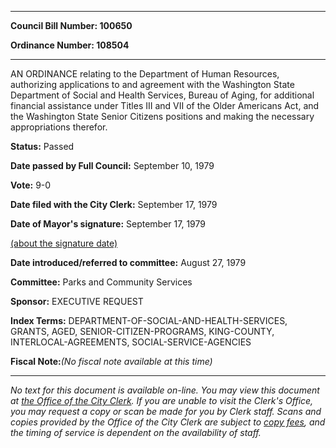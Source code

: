 

********

**Council Bill Number: 100650**
   
**Ordinance Number: 108504**
********

 AN ORDINANCE relating to the Department of Human Resources, authorizing applications to and agreement with the Washington State Department of Social and Health Services, Bureau of Aging, for additional financial assistance under Titles III and VII of the Older Americans Act, and the Washington State Senior Citizens positions and making the necessary appropriations therefor.

**Status:** Passed
   
**Date passed by Full Council:** September 10, 1979
   
**Vote:** 9-0
   
**Date filed with the City Clerk:** September 17, 1979
   
**Date of Mayor's signature:** September 17, 1979
   
[(about the signature date)](/~public/approvaldate.htm)
   
   
   
**Date introduced/referred to committee:** August 27, 1979
   
**Committee:** Parks and Community Services
   
**Sponsor:** EXECUTIVE REQUEST
   
   
**Index Terms:** DEPARTMENT-OF-SOCIAL-AND-HEALTH-SERVICES, GRANTS, AGED, SENIOR-CITIZEN-PROGRAMS, KING-COUNTY, INTERLOCAL-AGREEMENTS, SOCIAL-SERVICE-AGENCIES

**Fiscal Note:**_(No fiscal note available at this time)_
********

_No text for this document is available on-line. You may view this document at [the Office of the City Clerk](http://www.seattle.gov/leg/clerk/contactUs.htm). If you are unable to visit the Clerk's Office, you may request a copy or scan be made for you by Clerk staff. Scans and copies provided by the Office of the City Clerk are subject to [copy fees](http://clerk.seattle.gov/~public/clerkfees.htm), and the timing of service is dependent on the availability of staff._

